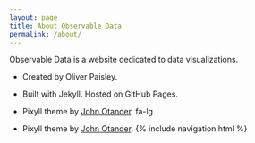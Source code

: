 ```yaml
---
layout: page
title: About Observable Data
permalink: /about/
---
```


Observable Data is a website dedicated to data visualizations.

* Created by Oliver Paisley. <font size="6.2"><a class="fa fa-twitter" href="https://twitter.com/{{ site.twitter_username }}"></a></font>
* Built with Jekyll. Hosted on GitHub Pages.
* Pixyll theme by [John Otander](http://johnotander.com). <a class="fa fa-twitter" href="https://twitter.com/4lpine"></a> fa-lg


* Pixyll theme by [John Otander](http://johnotander.com). {% include navigation.html %}
